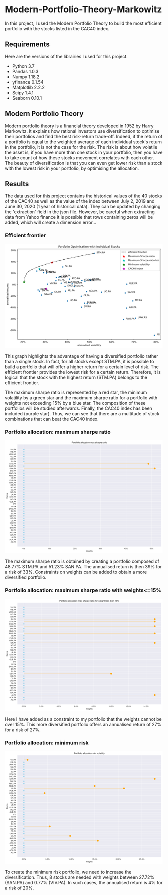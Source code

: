 # Modern-Portfolio-Theory-Markowitz
In this project, I used the Modern Portfolio Theory to build the most efficient portfolio with the stocks listed in the CAC40 index.

## Requirements
Here are the versions of the librairies I used for this project.

* Python 3.7
* Pandas 1.0.3
* Numpy 1.18.2
* yfinance 0.1.54
* Matplotlib 2.2.2
* Scipy 1.4.1
* Seaborn 0.10.1

## Modern Portfolio Theory

Modern portfolio theory is a financial theory developed in 1952 by Harry Markowitz. It explains how rational investors use diversification to optimise their portfolios and find the best risk-return trade-off. Indeed, if the return of a portfolio is equal to the weighted average of each individual stock's return in the portfolio, it is not the case for the risk. The risk is about how volatile the asset is, if you have more than one stock in your portfolio, then you have to take count of how these stocks movement correlates with each other. The beauty of diversification is that you can even get lower risk than a stock with the lowest risk in your portfolio, by optimising the allocation.

## Results

The data used for this project contains the historical values of the 40 stocks of the CAC40 as well as the value of the index between July 2, 2019 and June 30, 2020 (1 year of historical data). They can be updated by changing the 'extraction' field in the json file. However, be careful when extracting data from Yahoo finance it is possible that rows containing zeros will be added, which will create a dimension error...

### Efficient frontier

![alt text](https://github.com/thomascancel/Modern-Portfolio-Theory-Markowitz/blob/master/results/Portfolio_Optimisation_of_the_CAC40_stocks.png?raw=true)

This graph highlights the advantage of having a diversified portfolio rather than a single stock. In fact, for all stocks except STM.PA, it is possible to build a portfolio that will offer a higher return for a certain level of risk. The efficient frontier provides the lowest risk for a certain return. Therefore, it is logical that the stock with the highest return (STM.PA) belongs to the efficient frontier. 

The maximum sharpe ratio is represented by a red star, the minimum volatility by a green star and the maximum sharpe ratio for a portfolio with weights not exceeding 15% by a blue star. The composition of these portfolios will be studied afterwards. Finally, the CAC40 index has been included (purple star). Thus, we can see that there are a multitude of stock combinations that can beat the CAC40 index.

### Portfolio allocation: maximum sharpe ratio

![alt text](https://github.com/thomascancel/Modern-Portfolio-Theory-Markowitz/blob/master/results/max_sharpe_allocation.png?raw=true)

The maximum sharpe ratio is obtained by creating a portfolio composed of 48.77% STM.PA and 51.23% SAN.PA. The annualised return is then 39% for a risk of 33%. Constraints on weights can be added to obtain a more diversified portfolio.

### Portfolio allocation: maximum sharpe ratio with weights<=15% 

![alt text](https://github.com/thomascancel/Modern-Portfolio-Theory-Markowitz/blob/master/results/max_sharpe_allocation_bis.png?raw=true)

Here I have added as a constraint to my portfolio that the weights cannot be over 15%. This more diversified portfolio offers an annualised return of 27% for a risk of 27%.

### Portfolio allocation: minimum risk

![alt text](https://github.com/thomascancel/Modern-Portfolio-Theory-Markowitz/blob/master/results/min_vol_allocation.png?raw=true)

To create the minimum risk portfolio, we need to increase the diversification. Thus, 8 stocks are needed with weights between 27.72% (SAN.PA) and 0.77% (VIV.PA). In such cases, the annualised return is 4% for a risk of 20%.
